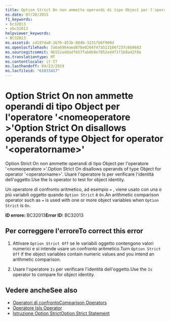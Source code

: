 ```yaml
---
title: Option Strict On non ammette operandi di tipo Object per l'operatore '<operatorname>'
ms.date: 07/20/2015
f1_keywords:
- bc32013
- vbc32013
helpviewer_keywords:
- BC32013
ms.assetid: cd197da8-2676-453b-884b-3231fb6f909d
ms.openlocfilehash: 7a6a6964aed878e0264f47a513106f237c660683
ms.sourcegitcommit: 9b552addadfb57fab0b9e7852ed4f1f1b8a42f8e
ms.translationtype: MT
ms.contentlocale: it-IT
ms.lasthandoff: 04/23/2019
ms.locfileid: "61833417"
---
```

# <a name="option-strict-on-disallows-operands-of-type-object-for-operator-operatorname"></a><span data-ttu-id="16156-102">Option Strict On non ammette operandi di tipo Object per l'operatore '\<nomeoperatore >'</span><span class="sxs-lookup"><span data-stu-id="16156-102">Option Strict On disallows operands of type Object for operator '\<operatorname>'</span></span>
<span data-ttu-id="16156-103">Option Strict On non ammette operandi di tipo Object per l'operatore '\<nomeoperatore >'.</span><span class="sxs-lookup"><span data-stu-id="16156-103">Option Strict On disallows operands of type Object for operator '\<operatorname>'.</span></span> <span data-ttu-id="16156-104">Usare l'operatore Is per verificare l'identità dell'oggetto.</span><span class="sxs-lookup"><span data-stu-id="16156-104">Use the Is operator to test for object identity.</span></span>  
  
 <span data-ttu-id="16156-105">Un operatore di confronto aritmetico, ad esempio `=` , viene usato con una o più variabili oggetto quando `Option Strict` è `On`.</span><span class="sxs-lookup"><span data-stu-id="16156-105">An arithmetic comparison operator such as `=` is used with one or more object variables when `Option Strict` is `On`.</span></span>  
  
 <span data-ttu-id="16156-106">**ID errore:** BC32013</span><span class="sxs-lookup"><span data-stu-id="16156-106">**Error ID:** BC32013</span></span>  
  
## <a name="to-correct-this-error"></a><span data-ttu-id="16156-107">Per correggere l'errore</span><span class="sxs-lookup"><span data-stu-id="16156-107">To correct this error</span></span>  
  
1. <span data-ttu-id="16156-108">Attivare `Option Strict Off` se le variabili oggetto contengono valori numerici e si intende usare un confronto aritmetico.</span><span class="sxs-lookup"><span data-stu-id="16156-108">Turn `Option Strict Off` if the object variables contain numeric values and you intend an arithmetic comparison.</span></span>  
  
2. <span data-ttu-id="16156-109">Usare l'operatore `Is` per verificare l'identità dell'oggetto.</span><span class="sxs-lookup"><span data-stu-id="16156-109">Use the `Is` operator to compare for object identity.</span></span>  
  
## <a name="see-also"></a><span data-ttu-id="16156-110">Vedere anche</span><span class="sxs-lookup"><span data-stu-id="16156-110">See also</span></span>

- [<span data-ttu-id="16156-111">Operatori di confronto</span><span class="sxs-lookup"><span data-stu-id="16156-111">Comparison Operators</span></span>](../../visual-basic/language-reference/operators/comparison-operators.md)
- [<span data-ttu-id="16156-112">Operatore Is</span><span class="sxs-lookup"><span data-stu-id="16156-112">Is Operator</span></span>](../../visual-basic/language-reference/operators/is-operator.md)
- [<span data-ttu-id="16156-113">Istruzione Option Strict</span><span class="sxs-lookup"><span data-stu-id="16156-113">Option Strict Statement</span></span>](../../visual-basic/language-reference/statements/option-strict-statement.md)
